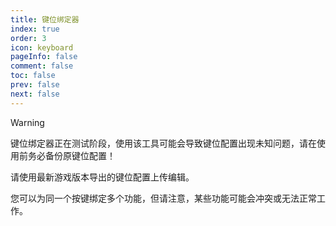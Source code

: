 ```yaml
---
title: 键位绑定器
index: true
order: 3
icon: keyboard
pageInfo: false
comment: false
toc: false
prev: false
next: false
---
```


<script setup>
    import Editor from '@source/components/keybind-editor/App.vue';
    import { provide } from 'vue';
    import { onMounted } from 'vue';
    provide("i18nLanguage",'zh');

    onMounted(() => {
        (window.adsbygoogle = window.adsbygoogle || []).push({});
    })
</script>

> [!warning]
> 键位绑定器正在测试阶段，使用该工具可能会导致键位配置出现未知问题，请在使用前务必备份原键位配置！
>
> 请使用最新游戏版本导出的键位配置上传编辑。
>
> 您可以为同一个按键绑定多个功能，但请注意，某些功能可能会冲突或无法正常工作。

<ins class="adsbygoogle"
     style="display:block"
     data-ad-client="ca-pub-2336226859954206"
     data-ad-slot="6758794743"
     data-ad-format="auto"
     data-full-width-responsive="true">
</ins>

<Editor />
